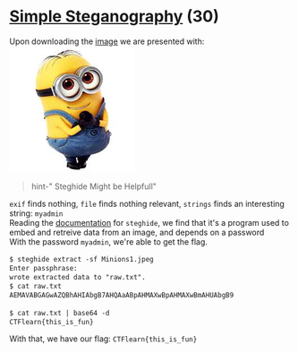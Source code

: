 # [Simple Steganography](https://ctflearn.com/challenge/894) (30)
Upon downloading the [image](https://ctflearn.com/challenge/download/894) we are presented with: <br />
![Minions](img/Minions1.jpeg) <br />
> hint-" Steghide Might be Helpfull" <br />

`exif` finds nothing, `file` finds nothing relevant, `strings` finds an interesting string: `myadmin` <br />
Reading the [documentation](http://steghide.sourceforge.net/documentation.php) for `steghide`, we find that it's a program used to embed and retreive data from an image, and depends on a password <br />
With the password `myadmin`, we're able to get the flag. <br />
```
$ steghide extract -sf Minions1.jpeg 
Enter passphrase: 
wrote extracted data to "raw.txt".
$ cat raw.txt 
AEMAVABGAGwAZQBhAHIAbgB7AHQAaABpAHMAXwBpAHMAXwBmAHUAbgB9

$ cat raw.txt | base64 -d
CTFlearn{this_is_fun}
```
With that, we have our flag: `CTFlearn{this_is_fun}` <br />
